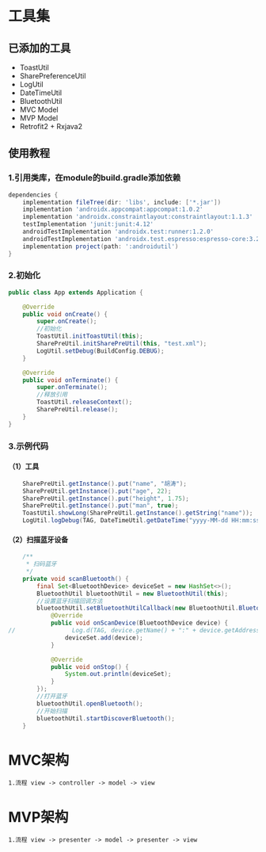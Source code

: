 # 工具集
## 已添加的工具
+ ToastUtil
+ SharePreferenceUtil
+ LogUtil
+ DateTimeUtil
+ BluetoothUtil
+ MVC Model
+ MVP Model
+ Retrofit2 + Rxjava2

## 使用教程
### 1.引用类库，在module的build.gradle添加依赖
```groovy
dependencies {
    implementation fileTree(dir: 'libs', include: ['*.jar'])
    implementation 'androidx.appcompat:appcompat:1.0.2'
    implementation 'androidx.constraintlayout:constraintlayout:1.1.3'
    testImplementation 'junit:junit:4.12'
    androidTestImplementation 'androidx.test:runner:1.2.0'
    androidTestImplementation 'androidx.test.espresso:espresso-core:3.2.0'
    implementation project(path: ':androidutil')
}
```
### 2.初始化
```java
public class App extends Application {

    @Override
    public void onCreate() {
        super.onCreate();
        //初始化
        ToastUtil.initToastUtil(this);
        SharePreUtil.initSharePreUtil(this, "test.xml");
        LogUtil.setDebug(BuildConfig.DEBUG);
    }

    @Override
    public void onTerminate() {
        super.onTerminate();
        //释放引用
        ToastUtil.releaseContext();
        SharePreUtil.release();
    }
}
```
### 3.示例代码
#### （1）工具
```java
    SharePreUtil.getInstance().put("name", "胡涛");
    SharePreUtil.getInstance().put("age", 22);
    SharePreUtil.getInstance().put("height", 1.75);
    SharePreUtil.getInstance().put("man", true);
    ToastUtil.showLong(SharePreUtil.getInstance().getString("name"));
    LogUtil.logDebug(TAG, DateTimeUtil.getDateTime("yyyy-MM-dd HH:mm:ss"));
```
#### （2）扫描蓝牙设备
```java
    /**
     * 扫码蓝牙
     */
    private void scanBluetooth() {
        final Set<BluetoothDevice> deviceSet = new HashSet<>();
        BluetoothUtil bluetoothUtil = new BluetoothUtil(this);
        //设置蓝牙扫描回调方法
        bluetoothUtil.setBluetoothUtilCallback(new BluetoothUtil.BluetoothUtilCallback() {
            @Override
            public void onScanDevice(BluetoothDevice device) {
//                Log.d(TAG, device.getName() + ":" + device.getAddress());
                deviceSet.add(device);
            }

            @Override
            public void onStop() {
                System.out.println(deviceSet);
            }
        });
        //打开蓝牙
        bluetoothUtil.openBluetooth();
        //开始扫描
        bluetoothUtil.startDiscoverBluetooth();
    }
```

# MVC架构
    1.流程 view -> controller -> model -> view
    
# MVP架构
    1.流程 view -> presenter -> model -> presenter -> view

